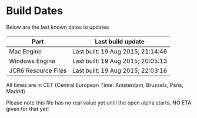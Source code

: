 # Build Dates

Below are the last known dates to updates

Part | Last build update
-----|-----
Mac Engine | Last built: 19 Aug 2015; 21:14:46
Windows Engine | Last built: 19 Aug 2015; 20:05:13
JCR6 Resource Files | Last built: 19 Aug 2015; 22:03:16
All times are in CET (Central European Time: Amsterdam, Brussels, Paris, Madrid)


Please note this file has no real value yet until the open alpha starts. NO ETA given for that yet!
